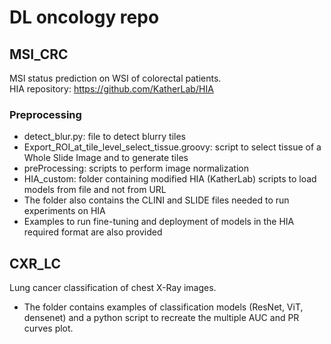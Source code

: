 # DL oncology repo

## MSI_CRC
MSI status prediction on WSI of colorectal patients.    
HIA repository: https://github.com/KatherLab/HIA

### Preprocessing
- detect_blur.py: file to detect blurry tiles
- Export_ROI_at_tile_level_select_tissue.groovy: script to select tissue of a Whole Slide Image and to generate tiles
- preProcessing: scripts to perform image normalization
- HIA_custom: folder containing modified HIA (KatherLab) scripts to load models from file and not from URL
- The folder also contains the CLINI and SLIDE files needed to run experiments on HIA
- Examples to run fine-tuning and deployment of models in the HIA required format are also provided


## CXR_LC
Lung cancer classification of chest X-Ray images.
- The folder contains examples of classification models (ResNet, ViT, densenet) and a python script to recreate the multiple AUC and PR curves plot.
